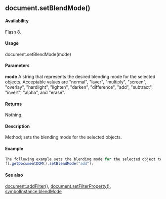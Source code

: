 ## document.setBlendMode()

#### Availability

Flash 8.

#### Usage

document.setBlendMode(mode)

#### Parameters

**mode** A string that represents the desired blending mode for the selected objects. Acceptable values are "normal", "layer", "multiply", "screen", "overlay", "hardlight", "lighten", "darken", "difference", "add", "subtract", "invert", "alpha", and "erase".

#### Returns

Nothing.

#### Description

Method; sets the blending mode for the selected objects.

#### Example

```javascript
The following example sets the blending mode for the selected object to "add". 
fl.getDocumentDOM().setBlendMode("add");

```
#### See also

[document.addFilter()](../Document_object/documen3.md), [document.setFilterProperty()](../Document_object/docum520.md), [symbolInstance.blendMode](../SymbolInstance_object/symbolInstanc4.md)
